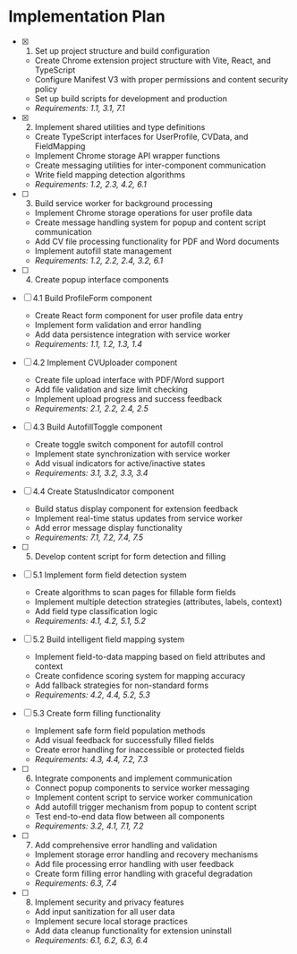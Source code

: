 # Implementation Plan

- [x] 1. Set up project structure and build configuration
  - Create Chrome extension project structure with Vite, React, and TypeScript
  - Configure Manifest V3 with proper permissions and content security policy
  - Set up build scripts for development and production
  - _Requirements: 1.1, 3.1, 7.1_

- [x] 2. Implement shared utilities and type definitions
  - Create TypeScript interfaces for UserProfile, CVData, and FieldMapping
  - Implement Chrome storage API wrapper functions
  - Create messaging utilities for inter-component communication
  - Write field mapping detection algorithms
  - _Requirements: 1.2, 2.3, 4.2, 6.1_

- [ ] 3. Build service worker for background processing
  - Implement Chrome storage operations for user profile data
  - Create message handling system for popup and content script communication
  - Add CV file processing functionality for PDF and Word documents
  - Implement autofill state management
  - _Requirements: 1.2, 2.2, 2.4, 3.2, 6.1_

- [ ] 4. Create popup interface components
- [ ] 4.1 Build ProfileForm component
  - Create React form component for user profile data entry
  - Implement form validation and error handling
  - Add data persistence integration with service worker
  - _Requirements: 1.1, 1.2, 1.3, 1.4_

- [ ] 4.2 Implement CVUploader component
  - Create file upload interface with PDF/Word support
  - Add file validation and size limit checking
  - Implement upload progress and success feedback
  - _Requirements: 2.1, 2.2, 2.4, 2.5_

- [ ] 4.3 Build AutofillToggle component
  - Create toggle switch component for autofill control
  - Implement state synchronization with service worker
  - Add visual indicators for active/inactive states
  - _Requirements: 3.1, 3.2, 3.3, 3.4_

- [ ] 4.4 Create StatusIndicator component
  - Build status display component for extension feedback
  - Implement real-time status updates from service worker
  - Add error message display functionality
  - _Requirements: 7.1, 7.2, 7.4, 7.5_

- [ ] 5. Develop content script for form detection and filling
- [ ] 5.1 Implement form field detection system
  - Create algorithms to scan pages for fillable form fields
  - Implement multiple detection strategies (attributes, labels, context)
  - Add field type classification logic
  - _Requirements: 4.1, 4.2, 5.1, 5.2_

- [ ] 5.2 Build intelligent field mapping system
  - Implement field-to-data mapping based on field attributes and context
  - Create confidence scoring system for mapping accuracy
  - Add fallback strategies for non-standard forms
  - _Requirements: 4.2, 4.4, 5.2, 5.3_

- [ ] 5.3 Create form filling functionality
  - Implement safe form field population methods
  - Add visual feedback for successfully filled fields
  - Create error handling for inaccessible or protected fields
  - _Requirements: 4.3, 4.4, 7.2, 7.3_

- [ ] 6. Integrate components and implement communication
  - Connect popup components to service worker messaging
  - Implement content script to service worker communication
  - Add autofill trigger mechanism from popup to content script
  - Test end-to-end data flow between all components
  - _Requirements: 3.2, 4.1, 7.1, 7.2_

- [ ] 7. Add comprehensive error handling and validation
  - Implement storage error handling and recovery mechanisms
  - Add file processing error handling with user feedback
  - Create form filling error handling with graceful degradation
  - _Requirements: 6.3, 7.4_

- [ ] 8. Implement security and privacy features
  - Add input sanitization for all user data
  - Implement secure local storage practices
  - Add data cleanup functionality for extension uninstall
  - _Requirements: 6.1, 6.2, 6.3, 6.4_